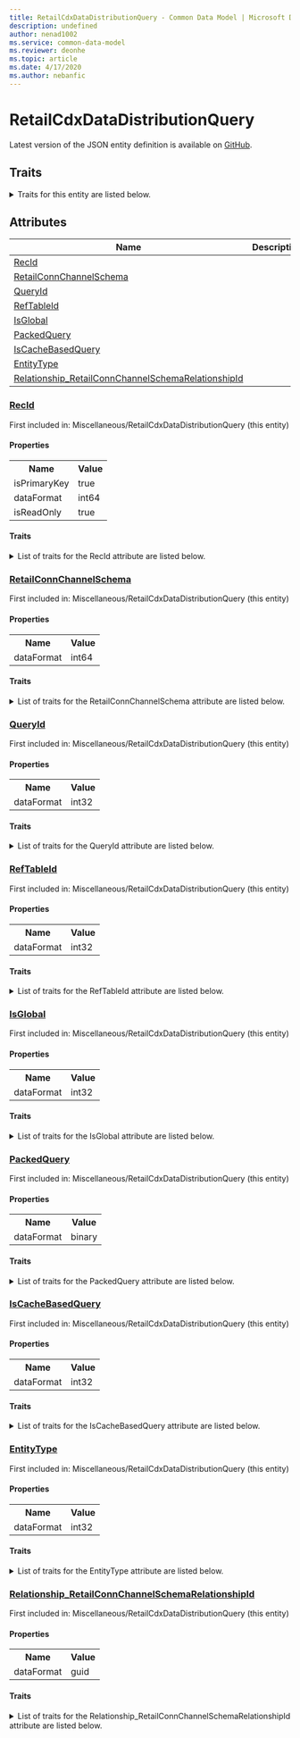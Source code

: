 ```yaml
---
title: RetailCdxDataDistributionQuery - Common Data Model | Microsoft Docs
description: undefined
author: nenad1002
ms.service: common-data-model
ms.reviewer: deonhe
ms.topic: article
ms.date: 4/17/2020
ms.author: nebanfic
---
```


# RetailCdxDataDistributionQuery

  
 Latest version of the JSON entity definition is available on <a href="https://github.com/Microsoft/CDM/tree/master/schemaDocuments/core/erp/Tables/Commerce/Retail/Miscellaneous/RetailCdxDataDistributionQuery.cdm.json" target="_blank">GitHub</a>.  

## Traits

<details>
<summary>Traits for this entity are listed below.  
</summary>

**is.identifiedBy**  
  names a specifc identity attribute to use with an entity  <table><tr><th>Parameter</th><th>Value</th><th>Data type</th><th>Explanation</th></tr><tr><td>attribute</td><td>[RetailCdxDataDistributionQuery/(resolvedAttributes)/RecId](#RecId)</td><td>attribute</td><td></td></tr></table>

**is.CDM.entityVersion**  
  <table><tr><th>Parameter</th><th>Value</th><th>Data type</th><th>Explanation</th></tr><tr><td>versionNumber</td><td>"1.0.0"</td><td>string</td><td>semantic version number of the entity</td></tr></table>

**is.application.releaseVersion**  
  <table><tr><th>Parameter</th><th>Value</th><th>Data type</th><th>Explanation</th></tr><tr><td>releaseVersion</td><td>"10.0.13.0"</td><td>string</td><td>semantic version number of the application introducing this entity</td></tr></table>

</details>

## Attributes

|Name|Description|First Included in Instance|
|---|---|---|
|[RecId](#RecId)||<a href="RetailCdxDataDistributionQuery.md" target="_blank">Miscellaneous/RetailCdxDataDistributionQuery</a>|
|[RetailConnChannelSchema](#RetailConnChannelSchema)||<a href="RetailCdxDataDistributionQuery.md" target="_blank">Miscellaneous/RetailCdxDataDistributionQuery</a>|
|[QueryId](#QueryId)||<a href="RetailCdxDataDistributionQuery.md" target="_blank">Miscellaneous/RetailCdxDataDistributionQuery</a>|
|[RefTableId](#RefTableId)||<a href="RetailCdxDataDistributionQuery.md" target="_blank">Miscellaneous/RetailCdxDataDistributionQuery</a>|
|[IsGlobal](#IsGlobal)||<a href="RetailCdxDataDistributionQuery.md" target="_blank">Miscellaneous/RetailCdxDataDistributionQuery</a>|
|[PackedQuery](#PackedQuery)||<a href="RetailCdxDataDistributionQuery.md" target="_blank">Miscellaneous/RetailCdxDataDistributionQuery</a>|
|[IsCacheBasedQuery](#IsCacheBasedQuery)||<a href="RetailCdxDataDistributionQuery.md" target="_blank">Miscellaneous/RetailCdxDataDistributionQuery</a>|
|[EntityType](#EntityType)||<a href="RetailCdxDataDistributionQuery.md" target="_blank">Miscellaneous/RetailCdxDataDistributionQuery</a>|
|[Relationship_RetailConnChannelSchemaRelationshipId](#Relationship_RetailConnChannelSchemaRelationshipId)||<a href="RetailCdxDataDistributionQuery.md" target="_blank">Miscellaneous/RetailCdxDataDistributionQuery</a>|

### <a href=#RecId name="RecId">RecId</a>

First included in: Miscellaneous/RetailCdxDataDistributionQuery (this entity)  

#### Properties

<table><tr><th>Name</th><th>Value</th></tr><tr><td>isPrimaryKey</td><td>true</td></tr><tr><td>dataFormat</td><td>int64</td></tr><tr><td>isReadOnly</td><td>true</td></tr></table>

#### Traits

<details>
<summary>List of traits for the RecId attribute are listed below.</summary>

**is.dataFormat.integer**  
**is.dataFormat.big**  
**is.identifiedBy**  
names a specifc identity attribute to use with an entity  <table><tr><th>Parameter</th><th>Value</th><th>Data type</th><th>Explanation</th></tr><tr><td>attribute</td><td>[RetailCdxDataDistributionQuery/(resolvedAttributes)/RecId](#RecId)</td><td>attribute</td><td></td></tr></table>

**is.readOnly**  
**is.dataFormat.integer**  
**is.dataFormat.big**  
</details>

### <a href=#RetailConnChannelSchema name="RetailConnChannelSchema">RetailConnChannelSchema</a>

First included in: Miscellaneous/RetailCdxDataDistributionQuery (this entity)  

#### Properties

<table><tr><th>Name</th><th>Value</th></tr><tr><td>dataFormat</td><td>int64</td></tr></table>

#### Traits

<details>
<summary>List of traits for the RetailConnChannelSchema attribute are listed below.</summary>

**is.dataFormat.integer**  
**is.dataFormat.big**  
**is.dataFormat.integer**  
**is.dataFormat.big**  
</details>

### <a href=#QueryId name="QueryId">QueryId</a>

First included in: Miscellaneous/RetailCdxDataDistributionQuery (this entity)  

#### Properties

<table><tr><th>Name</th><th>Value</th></tr><tr><td>dataFormat</td><td>int32</td></tr></table>

#### Traits

<details>
<summary>List of traits for the QueryId attribute are listed below.</summary>

**is.dataFormat.integer**  
**is.dataFormat.integer**  
</details>

### <a href=#RefTableId name="RefTableId">RefTableId</a>

First included in: Miscellaneous/RetailCdxDataDistributionQuery (this entity)  

#### Properties

<table><tr><th>Name</th><th>Value</th></tr><tr><td>dataFormat</td><td>int32</td></tr></table>

#### Traits

<details>
<summary>List of traits for the RefTableId attribute are listed below.</summary>

**is.dataFormat.integer**  
**is.dataFormat.integer**  
</details>

### <a href=#IsGlobal name="IsGlobal">IsGlobal</a>

First included in: Miscellaneous/RetailCdxDataDistributionQuery (this entity)  

#### Properties

<table><tr><th>Name</th><th>Value</th></tr><tr><td>dataFormat</td><td>int32</td></tr></table>

#### Traits

<details>
<summary>List of traits for the IsGlobal attribute are listed below.</summary>

**is.dataFormat.integer**  
**is.dataFormat.integer**  
</details>

### <a href=#PackedQuery name="PackedQuery">PackedQuery</a>

First included in: Miscellaneous/RetailCdxDataDistributionQuery (this entity)  

#### Properties

<table><tr><th>Name</th><th>Value</th></tr><tr><td>dataFormat</td><td>binary</td></tr></table>

#### Traits

<details>
<summary>List of traits for the PackedQuery attribute are listed below.</summary>

**is.dataFormat.byte**  
**is.dataFormat.array**  
**is.dataFormat.byte**  
**is.dataFormat.array**  
</details>

### <a href=#IsCacheBasedQuery name="IsCacheBasedQuery">IsCacheBasedQuery</a>

First included in: Miscellaneous/RetailCdxDataDistributionQuery (this entity)  

#### Properties

<table><tr><th>Name</th><th>Value</th></tr><tr><td>dataFormat</td><td>int32</td></tr></table>

#### Traits

<details>
<summary>List of traits for the IsCacheBasedQuery attribute are listed below.</summary>

**is.dataFormat.integer**  
**is.dataFormat.integer**  
</details>

### <a href=#EntityType name="EntityType">EntityType</a>

First included in: Miscellaneous/RetailCdxDataDistributionQuery (this entity)  

#### Properties

<table><tr><th>Name</th><th>Value</th></tr><tr><td>dataFormat</td><td>int32</td></tr></table>

#### Traits

<details>
<summary>List of traits for the EntityType attribute are listed below.</summary>

**is.dataFormat.integer**  
**is.dataFormat.integer**  
</details>

### <a href=#Relationship_RetailConnChannelSchemaRelationshipId name="Relationship_RetailConnChannelSchemaRelationshipId">Relationship_RetailConnChannelSchemaRelationshipId</a>

First included in: Miscellaneous/RetailCdxDataDistributionQuery (this entity)  

#### Properties

<table><tr><th>Name</th><th>Value</th></tr><tr><td>dataFormat</td><td>guid</td></tr></table>

#### Traits

<details>
<summary>List of traits for the Relationship_RetailConnChannelSchemaRelationshipId attribute are listed below.</summary>

**is.dataFormat.character**  
**is.dataFormat.big**  
**is.dataFormat.array**  
**is.dataFormat.guid**  
**means.identity.entityId**  
**is.linkedEntity.identifier**  
Marks the attribute(s) that hold foreign key references to a linked (used as an attribute) entity. This attribute is added to the resolved entity to enumerate the referenced entities.  <table><tr><th>Parameter</th><th>Value</th><th>Data type</th><th>Explanation</th></tr><tr><td>entityReferences</td><td><table><tr><th>entityReference</th><th>attributeReference</th></tr><tr><td><a href="../Main/RetailConnChannelSchema.md" target="_blank">/core/erp/Tables/Commerce/Retail/Main/RetailConnChannelSchema.cdm.json/RetailConnChannelSchema</a></td><td><a href="../Main/RetailConnChannelSchema.md#RecId" target="_blank">RecId</a></td></tr></table></td><td>entity</td><td>a reference to the constant entity holding the list of entity references</td></tr></table>

**is.dataFormat.guid**  
**is.dataFormat.character**  
**is.dataFormat.array**  
</details>
